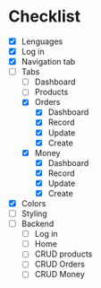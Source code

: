 # Checklist

* [X] Lenguages
* [X] Log in
* [X] Navigation tab
* [ ] Tabs
    * [ ] Dashboard
    * [ ] Products
    * [X] Orders
        * [X] Dashboard
        * [X] Record
        * [X] Update
        * [X] Create
    * [X] Money
        * [X] Dashboard
        * [X] Record
        * [X] Update
        * [X] Create
* [X] Colors
* [ ] Styling
* [ ] Backend
    * [ ] Log in
    * [ ] Home
    * [ ] CRUD products
    * [ ] CRUD Orders
    * [ ] CRUD Money
